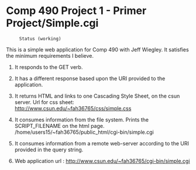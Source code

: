 # Comp 490 Project 1 - Primer Project/Simple.cgi 
         Status (working)

This is a simple web application for Comp 490 with Jeff Wiegley. It satisfies the minimum requirements I believe.

1. It responds to the GET verb.

2. It has a different response based upon the URI provided to the application. 

3. It returns HTML and links to one Cascading Style Sheet, on the csun server. 
  Url for css sheet:     http://www.csun.edu/~fah36765/css/simple.css 
  
4. It consumes information from the file system. Prints the SCRIPT_FILENAME on the html page. 
         /home/users15/~fah36765/public_html/cgi-bin/simple.cgi

5. It consumes information from a remote web-server according to the URI provided in the query string. 

6. Web application url : http://www.csun.edu/~fah36765/cgi-bin/simple.cgi 
